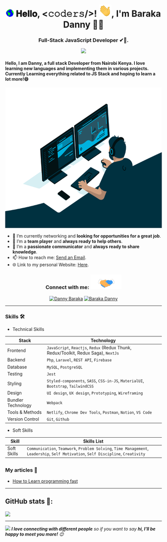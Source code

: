 <h1 align="center">  
  <img src="./ressources/Earth.gif" width="24px">
  𝐇𝐞𝐥𝐥𝐨, &lt;𝚌𝚘𝚍𝚎𝚛𝚜/&gt;!
  <img src="./ressources/Hi.gif" width="40px" />, I'm Baraka Danny 👨‍💻</h1>
<h3 align="center">Full-Stack JavaScript Developer ✔🌟.
</h3>

<p align="center">
    <img src="https://readme-typing-svg.herokuapp.com?color=00b2df&width=385&height=30&lines=Software+engineer+from+Kenya;Open-Source+Enthusiast;Learning+every+day;Empowering+Others;Nice+To+Meet+You+...&center=true"></a>
</p>

<h4>Hello, I am Danny, a full stack Developer from Nairobi Kenya. I love learning new languages and implementing them in various projects. Currently Learning everything related to JS Stack and hoping to learn a lot more!😄</h4>

<p align="center"><a href="./ressources/code.gif">
  <img src="./ressources/code.gif"  height="450" width="700"/>
</a></p>

- 🤔 I’m currently networking and **looking for opportunities for a great job**.
- 🤗 I’m a **team player** and **always ready to help others**.
- 🤝 I’m a **passionate communicator** and **always ready to share knowledge**.
- 📫 How to reach me: <a href="mailto:barakadan421@gmail.com">Send an Email</a>.
- 🌐 Link to my personal Website: <a href="https://barakadanny.github.io/BarakaDanny-/">Here</a>.

<h3 align="center">Connect with me:
<img src='./ressources/handshake.gif' width="100px">
</h3>

<p align="center">
  <a href="https://www.linkedin.com/in/danny-baraka-589156169/" target="blank"><img align="center"
      src="https://raw.githubusercontent.com/rahuldkjain/github-profile-readme-generator/master/src/images/icons/Social/linked-in-alt.svg"
      alt="Danny Baraka" height="30" width="40" /></a>
 <a href="https://twitter.com/Barakadanny2" target="blank"><img align="center"
      src="https://raw.githubusercontent.com/rahuldkjain/github-profile-readme-generator/master/src/images/icons/Social/twitter.svg"
      alt="Baraka Danny" height="30" width="40" /></a>
</p>

---

### Skills 🛠️

- Technical Skills

| Stack              | Technology                                                                  |
| ------------------ | --------------------------------------------------------------------------- |
| Frontend           | `JavaScript`, `Reactjs`, `Redux` (Redux Thunk, Redux/Toolkit, Redux Saga), `NextJs` |
| Backend            | `Php`, `Laravel`, `REST API`, `Firebase`                                            |
| Database           | `MySQL`, `PostgreSQL`                                                                      |
| Testing            | `Jest`                                                                        |
| Styling            | `Styled-components`, `SASS`, `CSS-in-JS`, `MaterialUI`, `Bootstrap`, `TailwindCSS`      |
| Design | `UI design`, `UX design`, `Prototyping`, `Wireframing`                              |
| Bundler Technology | `Webpack`                                                                     |
| Tools & Methods    | `Netlify`, `Chrome Dev Tools`, `Postman`, `Notion`, `VS Code`                                 |
| Version Control    | `Git`, `Github`                                                        |

- Soft Skills

| Skill       | Skills List                                                                                                         |
| ----------- | ------------------------------------------------------------------------------------------------------------------- |
| Soft Skills | `Communication`, `Teamwork`, `Problem Solving`, `Time Management`, `Leadership`, `Self Motivation`, `Self Discipline`, `Creativity` |

## <!-- end section -->

### My articles 📝

- [How to Learn programming fast](https://medium.com/@barakadan421/how-to-learn-programming-fast-25b8e9ee5c7)

---

## GitHub stats 🚀:

<p>
<a href="https://github.com/barakadanny">
  <img align="center" src="https://github-readme-stats-eight-theta.vercel.app/api?username=barakadanny&count_private=true&show_icons=true&hide_border=false&langs_count=6&hide=python&theme=tokyonight" />
</a>
</p>

---

<img src="https://media.giphy.com/media/LnQjpWaON8nhr21vNW/giphy.gif" width="60"> <em><b>I love connecting with different people</b> so if you want to say <b>hi, I'll be happy to meet you more!</b> 😊 </em>
